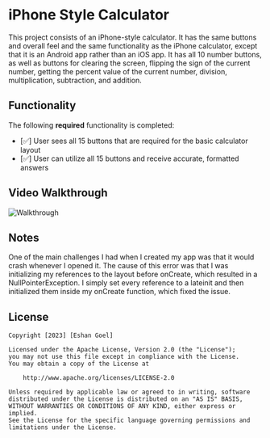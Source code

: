 # iPhone Style Calculator

This project consists of an iPhone-style calculator. It has the same buttons and overall feel and the same functionality as the iPhone calculator, except that it is an Android app rather than an iOS app. It has all 10 number buttons, as well as buttons for clearing the screen, flipping the sign of the current number, getting the percent value of the current number, division, multiplication, subtraction, and addition. 

## Functionality 

The following **required** functionality is completed:

* [✅] User sees all 15 buttons that are required for the basic calculator layout
* [✅] User can utilize all 15 buttons and receive accurate, formatted answers

## Video Walkthrough

![Walkthrough](https://im.ezgif.com/tmp/ezgif-1-0338ba09af.gif)

## Notes

One of the main challenges I had when I created my app was that it would crash whenever I opened it. The cause of this error was that I was initializing my references to the layout before onCreate, which resulted in a NullPointerException. I simply set every reference to a lateinit and then initialized them inside my onCreate function, which fixed the issue.

## License

    Copyright [2023] [Eshan Goel]

    Licensed under the Apache License, Version 2.0 (the "License");
    you may not use this file except in compliance with the License.
    You may obtain a copy of the License at

        http://www.apache.org/licenses/LICENSE-2.0

    Unless required by applicable law or agreed to in writing, software
    distributed under the License is distributed on an "AS IS" BASIS,
    WITHOUT WARRANTIES OR CONDITIONS OF ANY KIND, either express or implied.
    See the License for the specific language governing permissions and
    limitations under the License.
